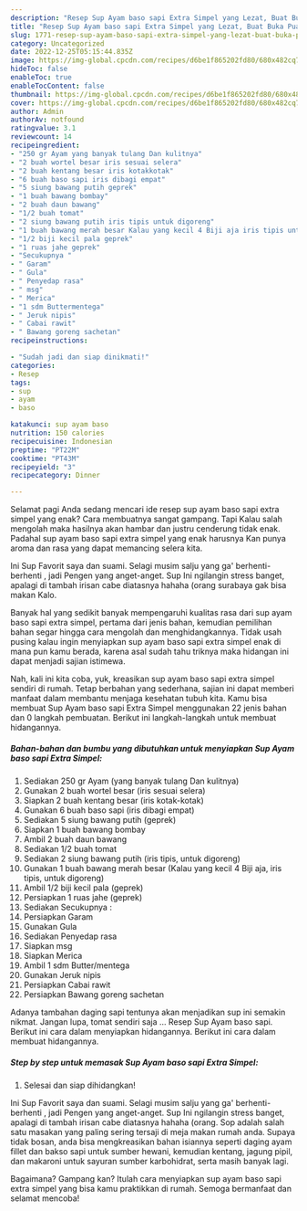 ```yaml
---
description: "Resep Sup Ayam baso sapi Extra Simpel yang Lezat, Buat Buka Puasa Lezat"
title: "Resep Sup Ayam baso sapi Extra Simpel yang Lezat, Buat Buka Puasa Lezat"
slug: 1771-resep-sup-ayam-baso-sapi-extra-simpel-yang-lezat-buat-buka-puasa-lezat
category: Uncategorized
date: 2022-12-25T05:15:44.835Z
image: https://img-global.cpcdn.com/recipes/d6be1f865202fd80/680x482cq70/sup-ayam-baso-sapi-extra-simpel-foto-resep-utama.jpg
hideToc: false
enableToc: true
enableTocContent: false
thumbnail: https://img-global.cpcdn.com/recipes/d6be1f865202fd80/680x482cq70/sup-ayam-baso-sapi-extra-simpel-foto-resep-utama.jpg
cover: https://img-global.cpcdn.com/recipes/d6be1f865202fd80/680x482cq70/sup-ayam-baso-sapi-extra-simpel-foto-resep-utama.jpg
author: Admin
authorAv: notfound
ratingvalue: 3.1
reviewcount: 14
recipeingredient:
- "250 gr Ayam yang banyak tulang Dan kulitnya"
- "2 buah wortel besar iris sesuai selera"
- "2 buah kentang besar iris kotakkotak"
- "6 buah baso sapi iris dibagi empat"
- "5 siung bawang putih geprek"
- "1 buah bawang bombay"
- "2 buah daun bawang"
- "1/2 buah tomat"
- "2 siung bawang putih iris tipis untuk digoreng"
- "1 buah bawang merah besar Kalau yang kecil 4 Biji aja iris tipis untuk digoreng"
- "1/2 biji kecil pala geprek"
- "1 ruas jahe geprek"
- "Secukupnya "
- " Garam"
- " Gula"
- " Penyedap rasa"
- " msg"
- " Merica"
- "1 sdm Buttermentega"
- " Jeruk nipis"
- " Cabai rawit"
- " Bawang goreng sachetan"
recipeinstructions:

- "Sudah jadi dan siap dinikmati!"
categories:
- Resep
tags:
- sup
- ayam
- baso

katakunci: sup ayam baso 
nutrition: 150 calories
recipecuisine: Indonesian
preptime: "PT22M"
cooktime: "PT43M"
recipeyield: "3"
recipecategory: Dinner

---
```



Selamat pagi Anda sedang mencari ide resep sup ayam baso sapi extra simpel yang enak? Cara membuatnya sangat gampang. Tapi Kalau salah mengolah maka hasilnya akan hambar dan justru cenderung tidak enak. Padahal sup ayam baso sapi extra simpel yang enak harusnya Kan punya aroma dan rasa yang dapat memancing selera kita.


Ini Sup Favorit saya dan suami. Selagi musim salju yang ga&#39; berhenti-berhenti , jadi Pengen yang anget-anget. Sup Ini ngilangin stress banget, apalagi di tambah irisan cabe diatasnya hahaha (orang surabaya gak bisa makan Kalo.

Banyak hal yang sedikit banyak mempengaruhi kualitas rasa dari sup ayam baso sapi extra simpel, pertama dari jenis bahan, kemudian pemilihan bahan segar hingga cara mengolah dan menghidangkannya. Tidak usah pusing kalau ingin menyiapkan sup ayam baso sapi extra simpel enak di mana pun kamu berada, karena asal sudah tahu triknya maka hidangan ini dapat menjadi sajian istimewa.


Nah, kali ini kita coba, yuk, kreasikan sup ayam baso sapi extra simpel sendiri di rumah. Tetap berbahan yang sederhana, sajian ini dapat memberi manfaat dalam membantu menjaga kesehatan tubuh kita. Kamu bisa membuat Sup Ayam baso sapi Extra Simpel menggunakan 22 jenis bahan dan 0 langkah pembuatan. Berikut ini langkah-langkah untuk membuat hidangannya.

<!--inarticleads1-->

##### Bahan-bahan dan bumbu yang dibutuhkan untuk menyiapkan Sup Ayam baso sapi Extra Simpel:

1. Sediakan 250 gr Ayam (yang banyak tulang Dan kulitnya)
1. Gunakan 2 buah wortel besar (iris sesuai selera)
1. Siapkan 2 buah kentang besar (iris kotak-kotak)
1. Gunakan 6 buah baso sapi (iris dibagi empat)
1. Sediakan 5 siung bawang putih (geprek)
1. Siapkan 1 buah bawang bombay
1. Ambil 2 buah daun bawang
1. Sediakan 1/2 buah tomat
1. Sediakan 2 siung bawang putih (iris tipis, untuk digoreng)
1. Gunakan 1 buah bawang merah besar (Kalau yang kecil 4 Biji aja, iris tipis, untuk digoreng)
1. Ambil 1/2 biji kecil pala (geprek)
1. Persiapkan 1 ruas jahe (geprek)
1. Sediakan Secukupnya :
1. Persiapkan  Garam
1. Gunakan  Gula
1. Sediakan  Penyedap rasa
1. Siapkan  msg
1. Siapkan  Merica
1. Ambil 1 sdm Butter/mentega
1. Gunakan  Jeruk nipis
1. Persiapkan  Cabai rawit
1. Persiapkan  Bawang goreng sachetan


Adanya tambahan daging sapi tentunya akan menjadikan sup ini semakin nikmat. Jangan lupa, tomat sendiri saja … Resep Sup Ayam baso sapi. Berikut ini cara dalam menyiapkan hidangannya. Berikut ini cara dalam membuat hidangannya. 

<!--inarticleads2-->

##### Step by step untuk memasak Sup Ayam baso sapi Extra Simpel:


1. Selesai dan siap dihidangkan!

Ini Sup Favorit saya dan suami. Selagi musim salju yang ga&#39; berhenti-berhenti , jadi Pengen yang anget-anget. Sup Ini ngilangin stress banget, apalagi di tambah irisan cabe diatasnya hahaha (orang. Sop adalah salah satu masakan yang paling sering tersaji di meja makan rumah anda. Supaya tidak bosan, anda bisa mengkreasikan bahan isiannya seperti daging ayam fillet dan bakso sapi untuk sumber hewani, kemudian kentang, jagung pipil, dan makaroni untuk sayuran sumber karbohidrat, serta masih banyak lagi. 

Bagaimana? Gampang kan? Itulah cara menyiapkan sup ayam baso sapi extra simpel yang bisa kamu praktikkan di rumah. Semoga bermanfaat dan selamat mencoba!
